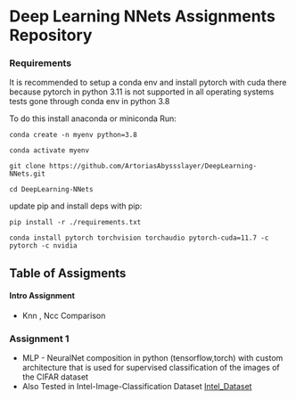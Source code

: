# Deep Learning NNets Assignments Repository

### Requirements
It is recommended to setup a conda env and install pytorch with cuda there because pytorch in python 3.11 is not supported in all operating systems tests gone through conda env in python 3.8

To do this install anaconda or miniconda 
Run:

```console 
conda create -n myenv python=3.8 
```

```console 
conda activate myenv 
```

```console 
git clone https://github.com/ArtoriasAbyssslayer/DeepLearning-NNets.git
```

```console 
cd DeepLearning-NNets
```
update pip and install deps with pip: 
```console 
pip install -r ./requirements.txt
```

```console 
conda install pytorch torchvision torchaudio pytorch-cuda=11.7 -c pytorch -c nvidia 
```


## Table of Assigments

#### Intro Assignment
- Knn , Ncc Comparison

### Assignment 1 
- MLP - NeuralNet composition in python (tensorflow,torch) with custom architecture that is used for supervised classification of the images of the CIFAR dataset
- Also Tested in Intel-Image-Classification Dataset [Intel_Dataset](https://www.kaggle.com/datasets/puneet6060/intel-image-classification)
<!--
### Assignment 2 
- SVM

### Assignment 3 
- Auto-Encoder

-->
